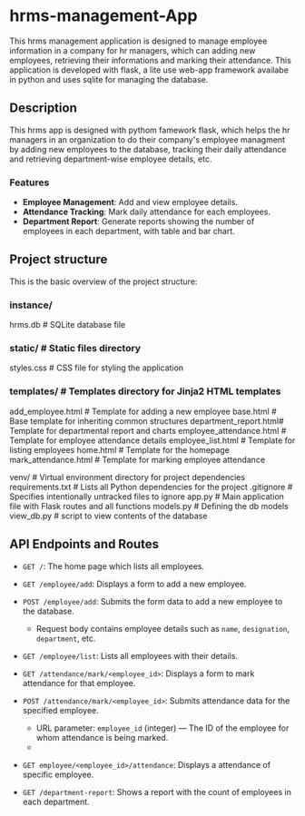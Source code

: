 # hrms-management-App

This hrms management application is designed to manage employee information in a company for hr managers, which can adding new employees, retrieving their informations and marking their attendance. This application is developed with flask, a lite use web-app framework availabe in python and uses sqlite for managing the database.

##  Description

This hrms app is designed with pythom famework flask, which helps the hr managers in an organization to do their company's employee managment by adding new employees to the database, tracking their daily attendance and retrieving department-wise employee details, etc.

### Features

- **Employee Management**: Add and view employee details.
- **Attendance Tracking**: Mark daily attendance for each employees.
- **Department Report**: Generate reports showing the number of employees in each department, with table and bar chart.

## Project structure

This is the basic overview of the project structure:


### instance/
 hrms.db # SQLite database file

### static/ # Static files directory
 styles.css # CSS file for styling the application

### templates/ # Templates directory for Jinja2 HTML templates
  add_employee.html # Template for adding a new employee
  base.html # Base template for inheriting common structures
  department_report.html# Template for departmental report and charts
  employee_attendance.html # Template for employee attendance details
  employee_list.html # Template for listing employees
  home.html # Template for the homepage
  mark_attendance.html # Template for marking employee attendance

 venv/ # Virtual environment directory for project dependencies
 requirements.txt # Lists all Python dependencies for the project
 .gitignore # Specifies intentionally untracked files to ignore
 app.py # Main application file with Flask routes and all functions
 models.py # Defining the db models
 view_db.py # script to view contents of the database

## API Endpoints and Routes

- `GET /`: The home page which lists all employees.

- `GET /employee/add`: Displays a form to add a new employee.

- `POST /employee/add`: Submits the form data to add a new employee to the database.
  - Request body contains employee details such as `name`, `designation`, `department`, etc.

- `GET /employee/list`: Lists all employees with their details.
 - `GET /attendance/mark/<employee_id>`: Displays a form to mark attendance for that employee.

- `POST /attendance/mark/<employee_id>`: Submits attendance data for the specified employee.
  - URL parameter: `employee_id` (integer) — The ID of the employee for whom attendance is being marked.
  - 
- `GET employee/<employee_id>/attendance`: Displays a attendance of specific employee.

- `GET /department-report`: Shows a report with the count of employees in each department.
  
